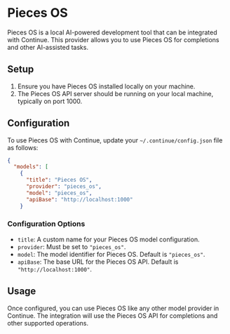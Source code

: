 # Pieces OS

Pieces OS is a local AI-powered development tool that can be integrated with Continue. This provider allows you to use Pieces OS for completions and other AI-assisted tasks.

## Setup

1. Ensure you have Pieces OS installed locally on your machine.
2. The Pieces OS API server should be running on your local machine, typically on port 1000.

## Configuration

To use Pieces OS with Continue, update your `~/.continue/config.json` file as follows:
```json
{
  "models": [
    {
      "title": "Pieces OS",
      "provider": "pieces_os",
      "model": "pieces_os",
      "apiBase": "http://localhost:1000"
    }

```

### Configuration Options

- `title`: A custom name for your Pieces OS model configuration.
- `provider`: Must be set to `"pieces_os"`.
- `model`: The model identifier for Pieces OS. Default is `"pieces_os"`.
- `apiBase`: The base URL for the Pieces OS API. Default is `"http://localhost:1000"`.

## Usage

Once configured, you can use Pieces OS like any other model provider in Continue. The integration will use the Pieces OS API for completions and other supported operations.
